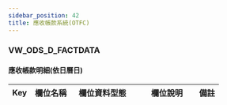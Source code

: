 ```yaml
---
sidebar_position: 42
title: 應收帳款系統(OTFC)
---
```


### VW_ODS_D_FACTDATA
#### 應收帳款明細(依日曆日)
| Key | 欄位名稱  | 欄位資料型態        | 欄位說明     | 備註 |
| --- | --------- | ------------------- | ------------ | ---- |